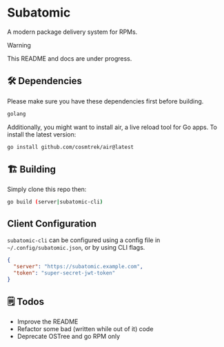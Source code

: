 # Subatomic

A modern package delivery system for RPMs.

> [!WARNING]
> This README and docs are under progress.

## 🛠️ Dependencies

Please make sure you have these dependencies first before building.

```bash
golang
```

Additionally, you might want to install air, a live reload tool for Go apps. To install the latest version:

```bash
go install github.com/cosmtrek/air@latest
```

## 🏗️ Building

Simply clone this repo then:

```bash
go build (server|subatomic-cli)
```

## Client Configuration

`subatomic-cli` can be configured using a config file in `~/.config/subatomic.json`, or by using CLI flags.

```json
{
  "server": "https://subatomic.example.com",
  "token": "super-secret-jwt-token"
}
```

## 🗒️ Todos

- Improve the README
- Refactor some bad (written while out of it) code
- Deprecate OSTree and go RPM only
